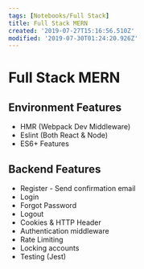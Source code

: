 ```yaml
---
tags: [Notebooks/Full Stack]
title: Full Stack MERN
created: '2019-07-27T15:16:56.510Z'
modified: '2019-07-30T01:24:20.926Z'
---
```


# Full Stack MERN

## Environment Features

- HMR (Webpack Dev Middleware)
- Eslint (Both React & Node)
- ES6+ Features

## Backend Features

- Register - Send confirmation email
- Login
- Forgot Password
- Logout
- Cookies & HTTP Header
- Authentication middleware
- Rate Limiting
- Locking accounts
- Testing (Jest)
